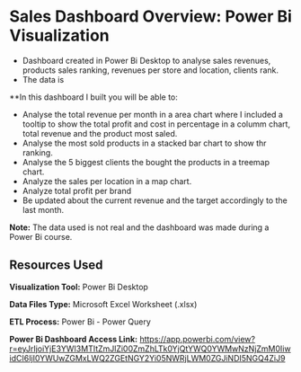 # Sales Dashboard Overview: Power Bi Visualization

* Dashboard created in Power Bi Desktop to analyse sales revenues, products sales ranking, revenues per store and location, clients rank. 
* The data is  

**In this dashboard I built you will be able to:

* Analyse the total revenue per month in a area chart where I included a tooltip to show the total profit and cost in percentage in a columm chart, total revenue and the product most saled. 
* Analyse the most sold products in a stacked bar chart to show thr ranking.
* Analyse the 5 biggest clients the bought the products in a treemap chart.
* Analyze the sales per location in a map chart.
* Analyze total profit per brand
* Be updated about the current revenue and the target accordingly to the last month.  

**Note:** The data used is not real and the dashboard was made during a Power Bi course.

## Resources Used

**Visualization Tool:** Power Bi Desktop

**Data Files Type:** Microsoft Excel Worksheet (.xlsx)

**ETL Process:** Power Bi - Power Query

**Power Bi Dashboard Access Link:** https://app.powerbi.com/view?r=eyJrIjoiYjE3YWI3MTItZmJlZi00ZmZhLTk0YjQtYWQ0YWMwNzNjZmM0IiwidCI6IjI0YWUwZGMxLWQ2ZGEtNGY2Yi05NWRjLWM0ZGJiNDI5NGQ4ZiJ9
